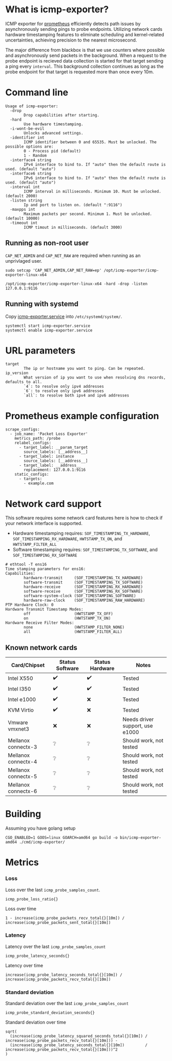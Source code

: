 # What is icmp-exporter?
ICMP exporter for [prometheus](https://prometheus.io) efficiently detects path issues by asynchronously sending pings to probe endpoints. Utilizing network cards hardware timestamping features to eliminate scheduling and kernel-related uncertainties, achieving precision to the nearest microsecond.

The major difference from blackbox is that we use counters where possible and asynchronously send packets in the background. When a request to the probe endpoint is recieved data collection is started for that target sending a ping every `interval`. This background collection continues as long as the probe endpoint for that target is requested more than once every 10m.

# Command line
```
Usage of icmp-exporter:
  -drop
        Drop capabilities after starting.
  -hard
        Use hardware timestamping.
  -i-wont-be-evil
        Unlocks advanced settings.
  -identifier int
        ICMP identifier between 0 and 65535. Must be unlocked. The possible options are:
        0 - Process pid (default)
        1 - Random
  -interface4 string
        IPv4 interface to bind to. If "auto" then the default route is used. (default "auto")
  -interface6 string
        IPv6 interface to bind to. If "auto" then the default route is used. (default "auto")
  -interval int
        ICMP interval in milliseconds. Minimum 10. Must be unlocked. (default 2000)
  -listen string
        Ip and port to listen on. (default ":9116")
  -maxpps int
        Maximum packets per second. Minimum 1. Must be unlocked. (default 10000)
  -timeout int
        ICMP timout in milliseconds. (default 3000)
```

## Running as non-root user
`CAP_NET_ADMIN` and `CAP_NET_RAW` are required when running as an unprivlaged user.
```
sudo setcap 'CAP_NET_ADMIN,CAP_NET_RAW=ep' /opt/icmp-exporter/icmp-exporter-linux-x64
```
```
/opt/icmp-exporter/icmp-exporter-linux-x64 -hard -drop -listen 127.0.0.1:9116
```

## Running with systemd
Copy [icmp-exporter.service](icmp-exporter.service) into `/etc/systemd/system/`.
```
systemctl start icmp-exporter.service
systemctl enable icmp-exporter.service
```

# URL parameters
```
target
        The ip or hostname you want to ping. Can be repeated.
ip_version
        What version of ip you want to use when resolving dns records, defaults to all.
        `4`: to resolve only ipv4 addresses
        `6`: to resolve only ipv6 addresses
        `all`: to resolve both ipv4 and ipv6 addresses
```

# Prometheus example configuration
```
scrape_configs:
  - job_name: 'Packet Loss Exporter'
    metrics_path: /probe
    relabel_configs:
      - target_label: __param_target
        source_labels: [__address__]
      - target_label: instance
        source_labels: [__address__]
      - target_label: __address__
        replacement: 127.0.0.1:9116
    static_configs:
      - targets:
        - example.com
```

# Network card support
This software requires some network card features here is how to check if your network interface is supported.

- Hardware timestamping requires: `SOF_TIMESTAMPING_TX_HARDWARE`, `SOF_TIMESTAMPING_RX_HARDWARE`, `HWTSTAMP_TX_ON`, and `HWTSTAMP_FILTER_ALL`
- Software timestamping requires: `SOF_TIMESTAMPING_TX_SOFTWARE`, and `SOF_TIMESTAMPING_RX_SOFTWARE`

```
# ethtool -T ens16
Time stamping parameters for ens16:
Capabilities:
        hardware-transmit     (SOF_TIMESTAMPING_TX_HARDWARE)
        software-transmit     (SOF_TIMESTAMPING_TX_SOFTWARE)
        hardware-receive      (SOF_TIMESTAMPING_RX_HARDWARE)
        software-receive      (SOF_TIMESTAMPING_RX_SOFTWARE)
        software-system-clock (SOF_TIMESTAMPING_SOFTWARE)
        hardware-raw-clock    (SOF_TIMESTAMPING_RAW_HARDWARE)
PTP Hardware Clock: 0
Hardware Transmit Timestamp Modes:
        off                   (HWTSTAMP_TX_OFF)
        on                    (HWTSTAMP_TX_ON)
Hardware Receive Filter Modes:
        none                  (HWTSTAMP_FILTER_NONE)
        all                   (HWTSTAMP_FILTER_ALL)
```

## Known network cards
| Card/Chipset        | Status Software    | Status Hardware    | Notes
|---------------------|--------------------|--------------------|--------
| Intel X550          | :heavy_check_mark: | :heavy_check_mark: | Tested
| Intel I350          | :heavy_check_mark: | :heavy_check_mark: | Tested
| Intel e1000         | :heavy_check_mark: | :x:                | Tested
| KVM Virtio          | :heavy_check_mark: | :x:                | Tested
| Vmware vmxnet3      | :x:                | :x:                | Needs driver support, use e1000
| Mellanox connectx-3 | :grey_question:    | :grey_question:    | Should work, not tested
| Mellanox connectx-4 | :grey_question:    | :grey_question:    | Should work, not tested
| Mellanox connectx-5 | :grey_question:    | :grey_question:    | Should work, not tested
| Mellanox connectx-6 | :grey_question:    | :grey_question:    | Should work, not tested

# Building
Assuming you have golang setup
```
CGO_ENABLED=1 GOOS=linux GOARCH=amd64 go build -o bin/icmp-exporter-amd64 ./cmd/icmp-exporter/
```

# Metrics
### Loss
Loss over the last `icmp_probe_samples_count`.
```
icmp_probe_loss_ratio{}
```

Loss over time
```
1 - increase(icmp_probe_packets_recv_total{}[10m]) / increase(icmp_probe_packets_sent_total{}[10m])
```

### Latency
Latency over the last `icmp_probe_samples_count`
```
icmp_probe_latency_seconds{}
```

Latency over time
```
increase(icmp_probe_latency_seconds_total{}[10m]) / increase(icmp_probe_packets_recv_total{}[10m])
```

### Standard deviation
Standard deviation over the last `icmp_probe_samples_count`
```
icmp_probe_standard_deviation_seconds{}
```

Standard deviation over time
```
sqrt(
  (increase(icmp_probe_latency_squared_seconds_total{}[10m]) / increase(icmp_probe_packets_recv_total{}[10m])) -
  (increase(icmp_probe_latency_seconds_total{}[10m])         / increase(icmp_probe_packets_recv_total{}[10m]))^2
)
```
